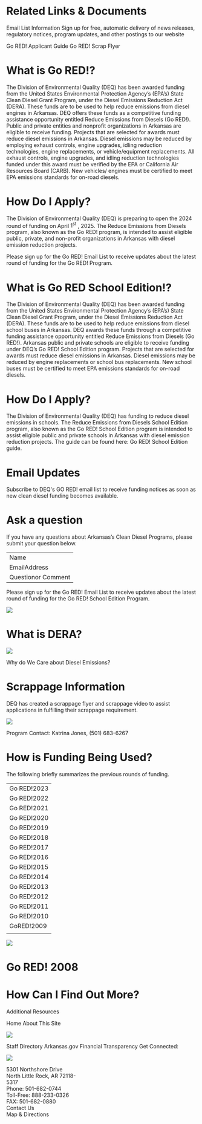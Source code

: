 # Related Links & Documents  

Email List Information Sign up for free, automatic delivery of news releases, regulatory notices, program updates, and other postings to our website  

Go RED! Applicant Guide Go RED! Scrap Flyer  

# What is Go RED!?  

The Division of Environmental Quality (DEQ) has been awarded funding from the United States Environmental Protection Agency’s (EPA’s) State Clean Diesel Grant Program, under the Diesel Emissions Reduction Act (DERA). These funds are to be used to help reduce emissions from diesel engines in Arkansas. DEQ offers these funds as a competitive funding assistance opportunity entitled Reduce Emissions from Diesels (Go RED!). Public and private entities and nonprofit organizations in Arkansas are eligible to receive funding. Projects that are selected for awards must reduce diesel emissions in Arkansas. Diesel emissions may be reduced by employing exhaust controls, engine upgrades, idling reduction technologies, engine replacements, or vehicle/equipment replacements. All exhaust controls, engine upgrades, and idling reduction technologies funded under this award must be verified by the EPA or California Air Resources Board (CARB). New vehicles/ engines must be certified to meet EPA emissions standards for on-road diesels.  

# How Do I Apply?  

The Division of Environmental Quality (DEQ) is preparing to open the 2024 round of funding on April $1^{\mathrm{st}}$ , 2025. The Reduce Emissions from Diesels program, also known as the Go RED! program, is intended to assist eligible public, private, and non-profit organizations in Arkansas with diesel emission reduction projects.  

Please sign up for the Go RED! Email List to receive updates about the latest round of funding for the Go RED! Program.  

# What is Go RED School Edition!?  

The Division of Environmental Quality (DEQ) has been awarded funding from the United States Environmental Protection Agency’s (EPA’s) State Clean Diesel Grant Program, under the Diesel Emissions Reduction Act (DERA). These funds are to be used to help reduce emissions from diesel school buses in Arkansas. DEQ awards these funds through a competitive funding assistance opportunity entitled Reduce Emissions from Diesels (Go RED!). Arkansas public and private schools are eligible to receive funding under DEQ’s Go RED! School Edition program. Projects that are selected for awards must reduce diesel emissions in Arkansas. Diesel emissions may be reduced by engine replacements or school bus replacements. New school buses must be certified to meet EPA emissions standards for on-road diesels.  

# How Do I Apply?  

The Division of Environmental Quality (DEQ) has funding to reduce diesel emissions in schools. The Reduce Emissions from Diesels School Edition program, also known as the Go RED! School Edition program is intended to assist eligible public and private schools in Arkansas with diesel emission reduction projects. The guide can be found here: Go RED! School Edition guide.  

# Email Updates  

Subscribe to DEQ's GO RED! email list to receive funding notices as soon as new clean diesel funding becomes available.  

# Ask a question  

If you have any questions about Arkansas’s Clean Diesel Programs, please submit your question below.  

<html><body><table><tr><td>Name</td></tr><tr><td>EmailAddress</td></tr><tr><td>Questionor Comment</td></tr></table></body></html>  

Please sign up for the Go RED! Email List to receive updates about the latest round of funding for the Go RED! School Edition Program.  

![](images/95edb09b9688d07342ade39336e52d5e12a97a3eb5e4c95a795402b12345cbcc.jpg)  

# What is DERA?  

![](images/5f75de35ac04f22fa03d083cd8a9ea9c315ee5b43090e1d72a4b737c040841ed.jpg)  

Why do We Care about Diesel Emissions?  

# Scrappage Information  

DEQ has created a scrappage flyer and scrappage video to assist applications in fulfilling their scrappage requirement.  

![](images/d49974923b604a6acd1e6d959758c891a9ce713e2c01dedfa1e5581751562430.jpg)  

Program Contact: Katrina Jones, (501) 683-6267  

# How is Funding Being Used?  

The following briefly summarizes the previous rounds of funding.  

<html><body><table><tr><td>Go RED!2023</td></tr><tr><td>Go RED!2022</td></tr><tr><td>Go RED!2021</td></tr><tr><td>Go RED!2020</td></tr><tr><td>Go RED!2019</td></tr><tr><td>Go RED!2018</td></tr><tr><td>Go RED!2017</td></tr><tr><td>Go RED!2016</td></tr><tr><td>Go RED!2015</td></tr><tr><td>Go RED!2014</td></tr><tr><td>Go RED!2013</td></tr><tr><td>Go RED!2012</td></tr><tr><td>Go RED!2011</td></tr><tr><td>Go RED!2010</td></tr><tr><td>GoRED!2009</td></tr><tr><td></td></tr></table></body></html>  

![](images/7dbefb809a2144de635e071843136225cef66561a222abf5b9bc4265f7b290dd.jpg)  

# Go RED! 2008  

# How Can I Find Out More?  

Additional Resources  

Home About This Site  

![](images/8a0adba0863b42cbfcf6611d2e711d6147f4dc508e772ca34a6286beafdd90d1.jpg)  

Staff Directory Arkansas.gov Financial Transparency Get Connected:  

![](images/4c168b08087c5e6b7c02cdc81f2b83b9dd34a99b4cdd9a4caa20b1852bcabc50.jpg)  

5301 Northshore Drive   
North Little Rock, AR 72118-   
5317   
Phone: 501-682-0744   
Toll-Free: 888-233-0326   
FAX: 501-682-0880   
Contact Us   
Map & Directions  
